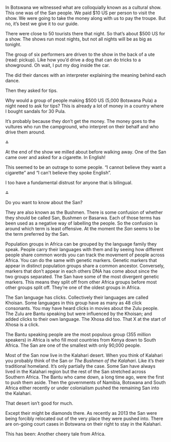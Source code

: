 In Botswana we witnessed what are colloquially known as a cultural show. This one was of the San people. We paid $10 US per person to visit the show. We were going to take the money along with us to pay the troupe. But no, it’s best we give it to our guide.

There were close to 50 tourists there that night. So that’s about $500 US for a show. The shows run most nights, but not all nights will be as big as tonight.

The group of six performers are driven to the show in the back of a ute (read: pickup). Like how you’d drive a dog that can do tricks to a showground. Oh wait, I put my dog inside the car.

The did their dances with an interpreter explaining the meaning behind each dance.

Then they asked for tips.

Why would a group of people making $500 US (5,000 Botswana Pula) a night need to ask for tips? This is already a lot of money in a country where I bought sandals for 30 Pula.

It’s probably because they don’t get the money. The money goes to the vultures who run the campground, who interpret on their behalf and who drive them around.

<p style=“text-align:centre;”>⁂</p>

At the end of the show we milled about before walking away. One of the San came over and asked for a cigarette. In English!

This seemed to be an outrage to some people. “I cannot believe they want a cigarette” and “I can't believe they spoke English”.

I too have a fundamental distrust for anyone that is bilingual.

<p style=“text-align:centre;”>⁂</p>

Do you want to know about the San?

They are also known as the Bushmen. There is some confusion of whether they should be called San, Bushmen or Basarwa. Each of those terms has been used as a negative way of labelling the people. So the confusion is around which term is least offensive. At the moment the *San* seems to be the term preferred by the San.

Population groups in Africa can be grouped by the language family they speak. People carry their languages with them and by seeing how different people share common words you can track the movement of people across Africa. You can do the same with genetic markers. Genetic markers that appear in distinct population groups share a common ancestor. Conversely, markers that don’t appear in each others DNA has come about since the two groups separated. The San have some of the most divergent genetic markers. This means they split off from other Africa groups before most other groups split off. They’re one of the oldest groups in Africa.

The San language has clicks. Collectively their languages are called Khoisan. Some languages in this group have as many as 48 click consonants. You may have heard clicks in movies about the Zulu people. The Zulu are Bantu speaking but were influenced by the Khoisan; and added clicks to their own language. The Xhosa did too. That X at the start of Xhosa is a click.

The Bantu speaking people are the most populous group (355 million speakers) in Africa is who fill most countries from Kenya down to South Africa. The San are one of the smallest with only 90,000 people.

Most of the San now live in the Kalahari desert. When you think of Kalahari you probably think of the San or *The Bushmen of the Kalahari*. Like it’s their traditional homeland. It’s only partially the case. Some San have always lived in the Kalahari region but the rest of the San stretched across Southern Africa. The Bantu who came down, a long time ago, were the first to push them aside. Then the governments of Namibia, Botswana and South Africa either recently or under colonialism pushed the remaining San into the Kalahari.

That desert isn’t good for much.

Except their might be diamonds there. As recently as 2013 the San were being forcibly relocated out of the very place they were pushed into. There are on-going court cases in Botswana on their right to stay in the Kalahari.

This has been: Another cheery tale from Africa.